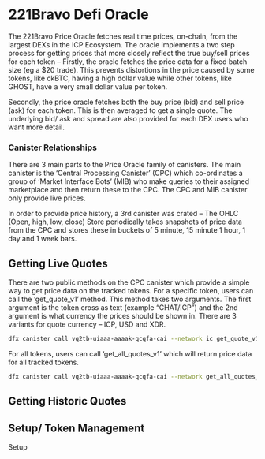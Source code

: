 # 221Bravo Defi Oracle

The 221Bravo Price Oracle fetches real time prices, on-chain, from the largest DEXs in the ICP Ecosystem. The oracle implements a two step process for getting prices that more closely reflect the true buy/sell prices for each token – Firstly, the oracle fetches the price data for a fixed batch size (eg a $20 trade). This prevents distortions in the price caused by some tokens, like ckBTC, having a high dollar value while other tokens, like GHOST, have a very small dollar value per token. 

Secondly, the price oracle fetches both the buy price (bid) and sell price (ask) for each token. This is then averaged to get a single quote. The underlying bid/ ask and spread are also provided for each DEX users who want more detail. 

### Canister Relationships
There are 3 main parts to the Price Oracle family of canisters. The main canister is the ‘Central Processing Canister’ (CPC) which co-ordinates a group of ‘Market Interface Bots’ (MIB) who make queries to their assigned marketplace and then return these to the CPC. 
The CPC and MIB canister only provide live prices. 

In order to provide price history, a 3rd canister was crated – The OHLC (Open, high, low, close) Store periodically takes snapshots of price data from the CPC and stores these in buckets of 5 minute, 15 minute 1 hour, 1 day and 1 week bars. 

## Getting Live Quotes
There are two public methods on the CPC canister which provide a simple way to get price data on the tracked tokens. 
For a specific token, users can call the ‘get_quote_v1’ method. This method takes two arguments. The first argument is the token cross as text (example “CHAT/ICP”) and the 2nd argument is what currency the prices should be shown in. There are 3 variants for quote currency – ICP, USD and XDR. 

```bash
dfx canister call vq2tb-uiaaa-aaaak-qcqfa-cai --network ic get_quote_v1 '("CHAT/ICP", variant {"USD"})'
```

For all tokens, users can call ‘get_all_quotes_v1’ which will return price data for all tracked tokens. 

```bash
dfx canister call vq2tb-uiaaa-aaaak-qcqfa-cai --network get_all_quotes_v1 '(variant {"USD"})'
```

## Getting Historic Quotes


## Setup/ Token Management
Setup